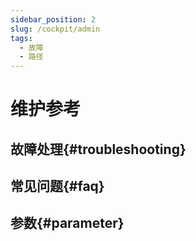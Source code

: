 ```yaml
---
sidebar_position: 2
slug: /cockpit/admin
tags:
  - 故障
  - 路径
---
```



# 维护参考

## 故障处理{#troubleshooting}
## 常见问题{#faq}
## 参数{#parameter}